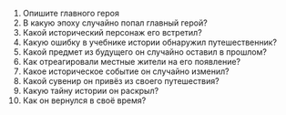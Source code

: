1. Опишите главного героя
2. В какую эпоху случайно попал главный герой?
3. Какой исторический персонаж его встретил?
4. Какую ошибку в учебнике истории обнаружил путешественник?
5. Какой предмет из будущего он случайно оставил в прошлом?
6. Как отреагировали местные жители на его появление?
7. Какое историческое событие он случайно изменил?
8. Какой сувенир он привёз из своего путешествия?
9. Какую тайну истории он раскрыл?
10. Как он вернулся в своё время?
